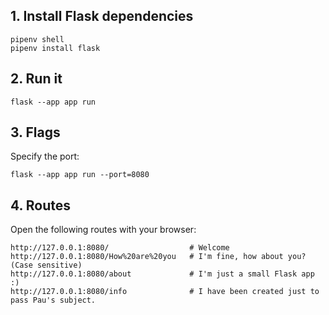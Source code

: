 ## 1. Install Flask dependencies

    pipenv shell
    pipenv install flask

## 2. Run it

    flask --app app run

## 3. Flags

Specify the port:

    flask --app app run --port=8080

## 4. Routes

Open the following routes with your browser:

    http://127.0.0.1:8080/                  # Welcome
    http://127.0.0.1:8080/How%20are%20you   # I'm fine, how about you? (Case sensitive)
    http://127.0.0.1:8080/about             # I'm just a small Flask app :)
    http://127.0.0.1:8080/info              # I have been created just to pass Pau's subject.
